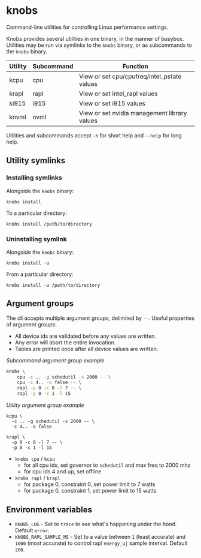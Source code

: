 # knobs

Command-line utilities for controlling Linux performance settings.

Knobs provides several utilities in one binary, in the manner of busybox.
Utilities may be run via symlinks to the `knobs` binary, or as subcommands
to the `knobs` binary.

| Utility  | Subcommand | Function                                     |
| -------- | ---------- | -------------------------------------------- |
| kcpu     | cpu        | View or set cpu/cpufreq/intel_pstate values  |
| krapl    | rapl       | View or set intel_rapl values                |
| ki915    | i915       | View or set i915 values                      |
| knvml    | nvml       | View or set nvidia management library values |

Utilities and subcommands accept `-h` for short help and `--help` for long help.

## Utility symlinks

### Installing symlinks

Alongside the `knobs` binary:
```
knobs install
```
To a particular directory:
```
knobs install /path/to/directory
```

### Uninstalling symlink

Alongside the `knobs` binary:
```
knobs install -u
```
From a particular directory:
```
knobs install -u /path/to/directory
```

## Argument groups

The cli accepts multiple argument groups, delimited by `--`. Useful
properties of argument groups:

- All device ids are validated before any values are written.
- Any error will abort the entire invocation.
- Tables are printed once after all device values are written.

_Subcommand argument group example_

```bash
knobs \
    cpu -c .. -g schedutil -x 2000 -- \
    cpu -c 4.. -o false -- \
    rapl -p 0 -c 0 -l 7 -- \
    rapl -p 0 -c 1 -l 15
```
_Utility argument group example_
```
kcpu \
  -c .. -g schedutil -x 2000 -- \
  -c 4.. -o false

krapl \
  -p 0 -c 0 -l 7 -- \
  -p 0 -c 1 -l 15
```

- `knobs cpu` / `kcpu`
    - for all cpu ids, set governor to `schedutil` and max freq to 2000 mhz
    - for cpu ids 4 and up, set offline
- `knobs rapl` / `krapl`
    - for package 0, constraint 0, set power limit to 7 watts
    - for package 0, constraint 1, set power limit to 15 watts

## Environment variables

- `KNOBS_LOG` - Set to `trace` to see what's happening under the hood. Default `error`.
- `KNOBS_RAPL_SAMPLE_MS` - Set to a value between `1` (least accurate) and `1000` (most accurate) to control rapl `energy_uj` sample interval. Default `200`.
